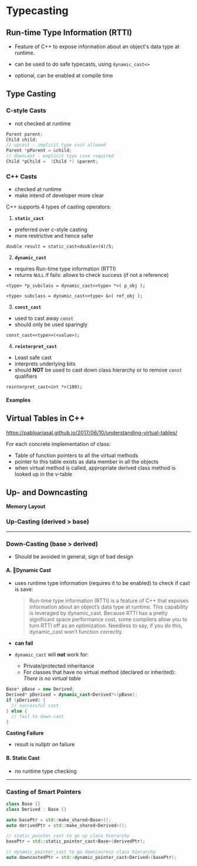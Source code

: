 # Typecasting



## Run-time Type Information (RTTI)

- Feature of C++ to expose information about an object's data type at runtime.

- can be used to do safe typecasts, using `dynamic_cast<>`
- optional, can be enabled at compile time



## Type Casting

### C-style Casts

- not checked at runtime

```cpp
Parent parent;
Child child;
// upcast - implicit type cast allowed
Parent *pParent = &child;
// downcast - explicit type case required 
Child *pChild =  (Child *) &parent;
```

### C++ Casts

- checked at runtime
- make intend of developer more clear

C++ supports 4 types of casting operators:

1. **`static_cast`**

- preferred over c-style casting
- more restrictive and hence safer

`double result = static_cast<double>(4)/5;`

2. **`dynamic_cast`**

- requires Run-time type information (RTTI)
- returns `NULL` if fails: allows to check success (if not a reference)

`<type> *p_subclass = dynamic_cast<<type> *>( p_obj );`

`<type> subclass = dynamic_cast<<type> &>( ref_obj );`

3. **`const_cast`**

- used to cast away `const`
- should only be used sparingly

`const_cast<<type>>(<value>);`

4. **`reinterpret_cast`**

- Least safe cast
- interprets underlying bits
- should **NOT** be used to cast down class hierarchy or to remove `const` qualifiers

`reinterpret_cast<int *>(100);`

#### Examples



## Virtual Tables in C++

https://pabloariasal.github.io/2017/06/10/understanding-virtual-tables/

For each concrete implementation of class:

- Table of function pointers to all the virtual methods
- pointer to this table exists as data member in all the objects
- when virtual method is called, appropriate derived class method is looked up in the v-table



## Up- and Downcasting

**Memory Layout**



### Up-Casting (derived > base)





--------------

### Down-Casting (base > derived)

- Should be avoided in general, sign of bad design

#### A. Dynamic Cast

- uses runtime type information (requires it to be enabled) to check if cast is save:

  > Run-time type information (RTTI) is a feature of C++ that exposes 
  > information about an object’s data type at runtime.  This capability is 
  > leveraged by dynamic_cast.  Because RTTI has a pretty significant space 
  > performance cost, some compilers allow you to turn RTTI off as an 
  > optimization.  Needless to say, if you do this, dynamic_cast won’t 
  > function correctly.

- **can fail**

- `dynamic_cast` will **not** work for:

  - Private/protected inheritance
  - For classes that have no virtual method (declared or inherited): *There is no virtual table*

```cpp
Base* pBase = new Derived;
Derived* pDerived = dynamic_cast<Derived*>(pBase);
if (pDerived) {
  // successful cast
} else {
  // fail to down-cast
}
```

**Casting Failure**

- result is nullptr on failure

#### B. Static Cast

- no runtime type checking

-----------

### Casting of Smart Pointers

```cpp
class Base {}
class Derived : Base {}

auto basePtr = std::make_shared<Base>();
auto derivedPtr = std::make_shared<Derived>();

// static_pointer_cast to go up class hierarchy
basePtr = std::static_pointer_cast<Base>(derivedPtr);

// dynamic_pointer_cast to go down/across class hierarchy
auto downcastedPtr = std::dynamic_pointer_cast<Derived>(basePtr);
```

